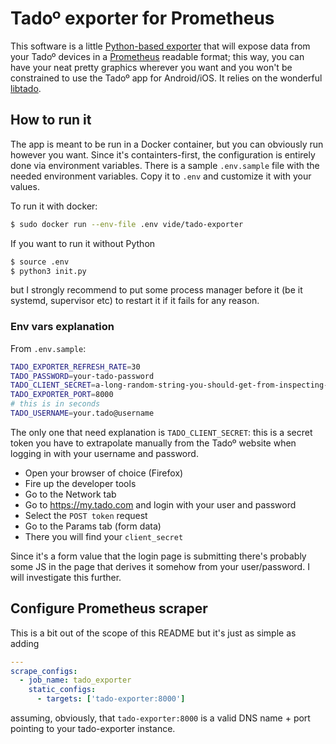 # Tadoº exporter for Prometheus

This software is a little [Python-based exporter](https://github.com/prometheus/client_python) that will expose data from your Tadoº devices in a [Prometheus](https://prometheus.io) readable format; this way, you can have your neat pretty graphics wherever you want and you won't be constrained to use the Tadoº app for Android/iOS. It relies on the wonderful [libtado](https://github.com/ekeih/libtado).

## How to run it

The app is meant to be run in a Docker container, but you can obviously run however you want. Since it's containters-first, the configuration is entirely done via environment variables.
There is a sample `.env.sample` file with the needed environment variables. Copy it to `.env` and customize it with your values.

To run it with docker:

```bash
$ sudo docker run --env-file .env vide/tado-exporter
```

If you want to run it without Python
```bash
$ source .env
$ python3 init.py
```

but I strongly recommend to put some process manager before it (be it systemd, supervisor etc) to restart it if it fails for any reason.

### Env vars explanation

From `.env.sample`:

```bash
TADO_EXPORTER_REFRESH_RATE=30
TADO_PASSWORD=your-tado-password
TADO_CLIENT_SECRET=a-long-random-string-you-should-get-from-inspecting-tado-website
TADO_EXPORTER_PORT=8000
# this is in seconds
TADO_USERNAME=your.tado@username
```

The only one that need explanation is `TADO_CLIENT_SECRET`: this is a secret token you have to extrapolate manually from the Tadoº website when logging in with your username and password. 

* Open your browser of choice (Firefox)
* Fire up the developer tools
* Go to the Network tab
* Go to https://my.tado.com and login with your user and password
* Select the `POST token` request
* Go to the Params tab (form data)
* There you will find your `client_secret`

Since it's a form value that the login page is submitting there's probably some JS in the page that derives it somehow from your user/password. I will investigate this further.

## Configure Prometheus scraper

This is a bit out of the scope of this README but it's just as simple as adding

```yaml
---
scrape_configs:
  - job_name: tado_exporter
    static_configs:
      - targets: ['tado-exporter:8000']
```

assuming, obviously, that `tado-exporter:8000` is a valid DNS name + port pointing to your tado-exporter instance.
